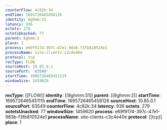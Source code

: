 ```yaml
---
counterFlow: 4c82k:34
endTime: 1695726465458126
identity: 8ghmm:31
latency: 936
octets: 279
octetsUnacked: 77
parent: 8ghmm:2
place: 1
process: e69f9174-397c-47e1-983b-f3fb810524e1
processName: site-clients-c3c4e40e
protocol: tcp
recType: FLOW
sourceHost: 10.85.0.1
sourcePort: '63549'
startTime: 1695726465451115
windowSize: 1459620
---
```

**recType**: [[FLOW]]
**identity**: [[8ghmm:31]]
**parent**: [[8ghmm:2]]
**startTime**: 1695726465451115
**endTime**: 1695726465458126
**sourceHost**: 10.85.0.1
**sourcePort**: 63549
**counterFlow**: 4c82k:34
**latency**: 936
**octets**: 279
**octetsUnacked**: 77
**windowSize**: 1459620
**process**: e69f9174-397c-47e1-983b-f3fb810524e1
**processName**: site-clients-c3c4e40e
**protocol**: [[tcp]]
**place**: 1